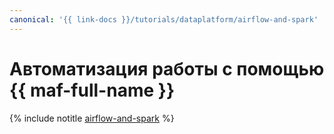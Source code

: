 ```yaml
---
canonical: '{{ link-docs }}/tutorials/dataplatform/airflow-and-spark'
---
```


# Автоматизация работы с помощью {{ maf-full-name }}

{% include notitle [airflow-and-spark](../../_tutorials/dataplatform/spark/airflow-and-spark.md) %}
